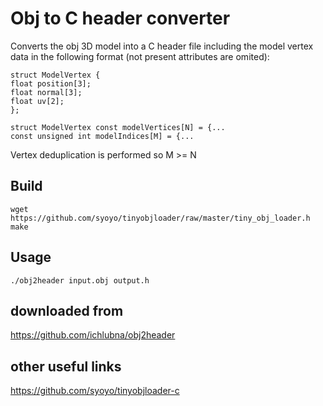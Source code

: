 # Obj to C header converter

Converts the obj 3D model into a C header file including the model vertex data in the following format (not present attributes are omited):

```
struct ModelVertex {
float position[3];
float normal[3];
float uv[2];
};

struct ModelVertex const modelVertices[N] = {...
const unsigned int modelIndices[M] = {...
```

Vertex deduplication is performed so M >= N

## Build

```
wget https://github.com/syoyo/tinyobjloader/raw/master/tiny_obj_loader.h
make
```

## Usage

```
./obj2header input.obj output.h
```

## downloaded from
https://github.com/ichlubna/obj2header

## other useful links
https://github.com/syoyo/tinyobjloader-c